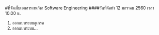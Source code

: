 #ที่จัดเก็บเอกสารงานวิชา Software Engineering
####วันที่จัดทำ 12 มกราคม 2560 เวลา 10.00 น.
1. ออกแบบระบบดูเกรด
1. ออกแบบระบบ...

